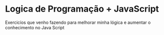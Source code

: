 # Logica de Programação + JavaScript
 Exercicíos que venho fazendo para melhorar minha lógica e aumentar o conhecimento no Java Script
